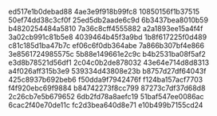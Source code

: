 ed517e1b0debad88
4ae3e9f918b99fc8
10850156f1b37515
50ef74dd38c3cf0f
25ed5db2aade6c9d
6b3437bea8010b59
b4820254484a5810
7a36c8cff4555882
a2a1893ee15a4f4f
3a02cb991c81b5e8
4039464b45f3a9bd
1b8f617225f0d489
c81c185d1ba47b7c
ef06c6f0db364abe
7a866b307bf4e866
3e8561724985575c
5b88e149661e2c9c
b4b2531ba08f5af2
e3d8b78521d56df1
2c04c0b2de878032
43e64e714d8d8313
a4f026aff315b3e9
539334d43808e23b
b8757d27df64043f
425c8937b692beb6
f50dda9f7942476f
f124ba157acf7703
f4f920ebc69f9884
b84742273f8cc799
87273c7df37d68d8
2c26cb7e5b679652
6db2fd78a8aefc19
51baf547ee0086ac
6cac2f40e70de11c
fc2d3bea640d8e71
e10b499b7155cd24
